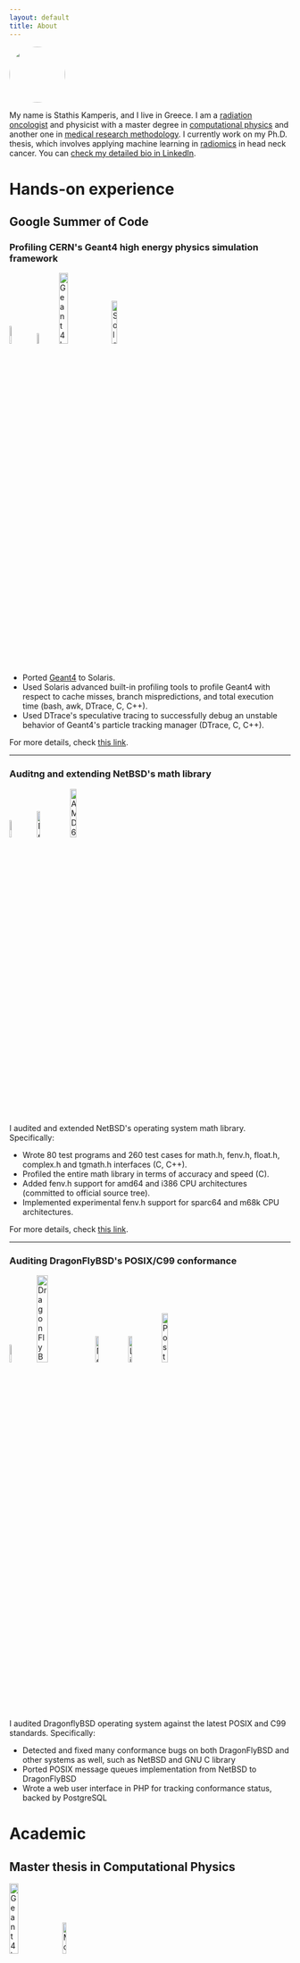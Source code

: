 ```yaml
---
layout: default
title: About
---
```


<img src="{{ site.url }}/images/me.jpg" width="100" style="border-radius: 50%">

My name is Stathis Kamperis, and I live in Greece. I am a [radiation oncologist](https://en.wikipedia.org/wiki/Radiation_oncologist) and physicist with a master degree in [computational physics](https://en.wikipedia.org/wiki/Computational_physics) and another one in [medical research methodology](https://en.wikipedia.org/wiki/Medical_research). I currently work on my Ph.D. thesis, which involves applying machine learning in [radiomics](https://en.wikipedia.org/wiki/Radiomics) in head neck cancer. You can [check my detailed bio in LinkedIn](https://www.linkedin.com/in/stathis-kamperis/).

# Hands-on experience
## Google Summer of Code
### Profiling CERN's Geant4 high energy physics simulation framework
<p float="left">
<img style="width: 9%; height: 9%" src="{{ site.url }}/images/logos/google_logo.png" alt="Google logo">
<img style="width: 7%; height: 7%" src="{{ site.url }}/images/logos/cern_logo.png" alt="CERN logo">
<img style="width: 18%; height: 18%" src="{{ site.url }}/images/logos/geant4_logo.png" alt="Geant4 logo">
<img style="width: 14%; height: 14%" src="{{ site.url }}/images/logos/solaris_logo.png" alt="Solaris logo">
</p>

*	Ported [Geant4]((https://geant4.web.cern.ch/node/1)) to Solaris.
*	Used Solaris advanced built-in profiling tools to profile Geant4 with respect to cache misses, branch mispredictions, and total execution time (bash, awk, DTrace, C, C++).
*	Used DTrace's speculative tracing to successfully debug an unstable behavior of Geant4's particle tracking manager (DTrace, C, C++).

For more details, check [this link](https://ekamperi.github.io/Geant4).

<hr>

### Auditng and extending NetBSD's math library
<p float="left">
<img style="width: 9%; height: 9%" src="{{ site.url }}/images/logos/google_logo.png" alt="Google logo">
<img style="width: 11%; height: 11%" src="{{ site.url }}/images/logos/netbsd_logo.png" alt="NetBSD logo">
<img style="width: 15%; height: 15%" src="{{ site.url }}/images/logos/amd64_logo.png" alt="AMD64 logo">
</p>

I audited and extended NetBSD's operating system math library. Specifically:
*	Wrote 80 test programs and 260 test cases for math.h, fenv.h, float.h, complex.h and tgmath.h interfaces (C, C++).
*	Profiled the entire math library in terms of accuracy and speed (C).
*	Added fenv.h support for amd64 and i386 CPU architectures (committed to official source tree).
*	Implemented experimental fenv.h support for sparc64 and m68k CPU architectures.

For more details, check [this link](https://ekamperi.github.io/Mathlib/).

<hr>

### Auditing DragonFlyBSD's POSIX/C99 conformance
<p float="left">
<img style="width: 9%; height: 9%" src="{{ site.url }}/images/logos/google_logo.png" alt="Google logo">
<img style="width: 20%; height: 20%" src="{{ site.url }}/images/logos/dflybsd_logo.png" alt="DragonFlyBSD logo">
<img style="width: 11%; height: 11%" src="{{ site.url }}/images/logos/netbsd_logo.png" alt="NetBSD logo">
<img style="width: 11%; height: 11%" src="{{ site.url }}/images/logos/linux_logo.png" alt="Linux logo">
<img style="width: 15%; height: 15%" src="{{ site.url }}/images/logos/pgsql_logo.png" alt="PostgreSQL logo">
</p>

I audited DragonflyBSD operating system against the latest POSIX and C99 standards. Specifically:
*	Detected and fixed many conformance bugs on both DragonFlyBSD and other systems as well, such as NetBSD and GNU C library
* Ported POSIX message queues implementation from NetBSD to DragonFlyBSD
*	Wrote a web user interface in PHP for tracking conformance status, backed by PostgreSQL

# Academic
## Master thesis in Computational Physics
<p float="left">
<img style="width: 18%; height: 18%" src="{{ site.url }}/images/logos/geant4_logo.png" alt="Geant4 logo">
<img style="width: 12%; height: 12%" src="{{ site.url }}/images/logos/monte_carlo_logo.png" alt="Monte Carlo logo">
</p>
[You can read my first master thesis](http://ikee.lib.auth.gr/record/289589/files/GRI-2017-19273.pdf?version=1), where I used [Geant4](https://geant4.web.cern.ch/node/1) to run Monte Carlo simulations of external photon beams in human phantoms. Regrettably, the text is in Greek, but you might find the images and the code excerpts useful.

<hr>

## Master thesis in Medical Research Methodology
<p float="left">
<img style="width: 10%; height: 10%" src="{{ site.url }}/images/logos/r_logo.png" alt="R logo">
<img style="width: 10%; height: 10%" src="{{ site.url }}/images/logos/python_logo.png" alt="Python logo">
<img style="width: 13%; height: 13%" src="{{ site.url }}/images/logos/scikit_logo.png" alt="Scikit logo">
<img style="width: 10%; height: 10%" src="{{ site.url }}/images/logos/jupyter_logo.png" alt="Jupyter logo">
<img style="width: 10%; height: 10%" src="{{ site.url }}/images/logos/mathematica_logo.png" alt="Mathematica logo">
</p>

[You may also read my latest master thesis](https://ekamperi.github.io/mrm_thesis/abstract.html), where I analyzed the complexity of [Volumetric Modulated Arc Therapy](https://en.wikipedia.org/wiki/External_beam_radiotherapy#Volumetric_Modulated_Arc_Therapy) prostate plans. In the first part, I examined various complexity metrics with [Principal Component Analysis](https://en.wikipedia.org/wiki/Principal_component_analysis) and [Mutual Information Analysis](https://en.wikipedia.org/wiki/Mutual_information). In the second part, I developed both a linear and a [LASSO](https://en.wikipedia.org/wiki/Lasso_(statistics)) logistic regression model to predict complexity by clinical and dosimetric plan features.

[This is the list of my publications](https://scholar.google.gr/citations?hl=en&user=HMbAeKQAAAAJ) on medical journals.
